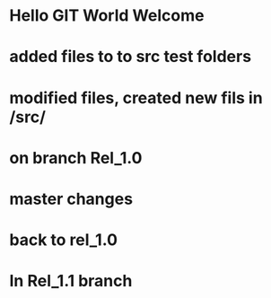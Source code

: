 # Hello GIT World Welcome
# added files to  to src test folders
# modified files, created new fils in /src/
# on branch Rel_1.0
# master changes
# back to rel_1.0
# In Rel_1.1 branch
